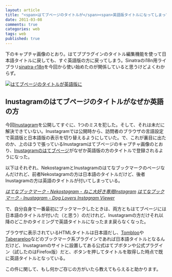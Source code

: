 ```yaml
---
layout: article
title: "<span>はてブページのタイトルが</span><span>英語版タイトルになってしまって直せない</span>"
date: 2011-03-08
comments: true
categories: web
tags: web
published: true
---
```


下のキャプチャ画像のとおり。はてブプラグインのタイトル編集機能を使って日本語タイトルに戻しても、すぐ英語版の方に戻ってしまう。Sinatraのi18n用ライブラリ[sinatra-r18n](http://r18n.rubyforge.org/sinatra.html)を今回から使い始めたのが関係していると思うけどよくわからず。

[![はてブページのタイトルが英語版に](/assets/2011/03/08/hatebu-page-title-english-01.png)](/assets/2011/03/08/hatebu-page-title-english-01.png)

<!-- READMORE -->

## Inustagramのはてブページのタイトルがなぜか英語の方

今回[Inustagram](http://inustagram.heroku.com/)を公開してすぐに、1つのミスを犯した。そして、それは未だに解決できていない。Inustagramでは公開時から、訪問者のブラウザの言語設定で英語版と日本語版の表示を切り替えるようにしていた。で、これが裏目に出たのか、上のほうで張っているInustagramはてブページのキャプチャ画像のとおり、[Inustagramのはてブページ](http://b.hatena.ne.jp/entry/inustagram.heroku.com/)がなぜか英語版の方のタイトルで登録されるようになった。

以下はそれぞれ、NekostagramとInustagramのはてなブックマークのページなんだけれど、前者Nekostagramの方は日本語のタイトルだけど、後者Inustagramの方は英語のタイトルが付いてしまっている。

<cite>[はてなブックマーク - Nekostagram - ねこ大好き専用Instagram](http://b.hatena.ne.jp/entry/nekostagram.heroku.com/)</cite>
<cite>[はてなブックマーク - Inustagram - Dog Lovers Instagram Viewer](http://b.hatena.ne.jp/entry/inustagram.heroku.com/)</cite>

で、自分自身で一番最初にブックマークしたときは、両方ともはてブページには日本語のタイトルが付いた（と思う）のだけれど、Inustagramの方だけそれ以降のどこかのタイミングで英語タイトルになったまま戻らなくなった。

ブラウザに表示されているHTMLタイトルは日本語だし、[Tombloo](https://github.com/to/tombloo/wiki)や[Taberareloo](https://chrome.google.com/extensions/detail/ldcnohnnlpgglecmkldelbmiokgmikno?hl=ja)などのブックマーク系プラグインであれば日本語タイトルとなるんだけど、Inustagramのサイトに設置してある公式はてブボタンや公式プラグイン（試したのはFirefox版）だと、ボタンを押してタイトルを取得した時点で既に英語タイトルとなっている。

この件に関して、もし何かご存じの方がいたら教えてもらえると助かります。

